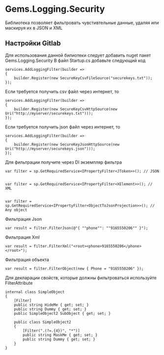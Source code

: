 # Gems.Logging.Security

Библиотека позволяет фильтровать чувстивтельные данные, удаляя или маскируя иx в JSON и XML

## Настройки Gitlab

Для использования данной билиотеки следует добавить nuget пакет Gems.Logging.Security
В файл Startup.cs добавьте следующий код

    services.AddLoggingFilter(builder => 
    {
        builder.Register(new SecureKeyCsvFileSource("securekeys.txt"));
    });

Если требуется получить csv файл через интернет, то

    services.AddLoggingFilter(builder => 
    {
        builder.Register(new SecureKeyCsvHttpSource(new Uri("http://myserver/securekeys.txt")));
    });

Если требуется получить json файл через интернет, то

    services.AddLoggingFilter(builder => 
    {
        builder.Register(new SecureKeyJsonHttpSource(new Uri("http://myserver/securekeys.json")));
    });

Для фильтрации получите через DI экземпляр фильтра

    var filter = sp.GetRequiredService<IPropertyFilter<JToken>>(); // JSON


    var filter = sp.GetRequiredService<IPropertyFilter<XElement>>(); // XML


    var filter = sp.GetRequiredService<IPropertyFilter<ObjectToJsonProjection>>(); // Any object

Фильтрация Json
    
    var result = filter.FilterJson(@"{ ""phone"": ""9165550206"" }");

Фильтрация Xml

    var result = filter.FilterXml("<root><phone>9165550206</phone></root>");

Фильтрация объекта

    var result = filter.FilterObject(new { Phone = "9165550206" });

Для декларации свойств, которые должны фильтроваться используйте FilterAttribute

    internal class SimpleObject
    {
        [Filter]
        public string HideMe { get; set; }
        public string Dummy { get; set; }
        public SimpleObject2 SubObject { get; set; }

        public class SimpleObject2
        {
            [Filter(".(?=.{4})", "*")]
            public string MaskMe { get; set; }
            public string Dummy { get; set; }
        }
    }